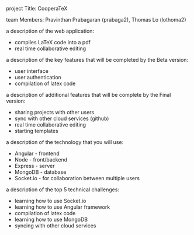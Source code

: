 project Title: CooperaTeX

team Members: Pravinthan Prabagaran (prabaga2), Thomas Lo (lothoma2)

a description of the web application:

- compiles LaTeX code into a pdf
- real time collaborative editing

a description of the key features that will be completed by the Beta version:

- user interface
- user authentication
- compilation of latex code

a description of additional features that will be complete by the Final version:

- sharing projects with other users
- sync with other cloud services (github)
- real time collaborative editing
- starting templates

a description of the technology that you will use:

- Angular - frontend
- Node - front/backend
- Express - server
- MongoDB - database
- Socket.io - for collaboration between multiple users

a description of the top 5 technical challenges:

- learning how to use Socket.io
- learning how to use Angular framework
- compilation of latex code
- learning how to use MongoDB
- syncing with other cloud services
